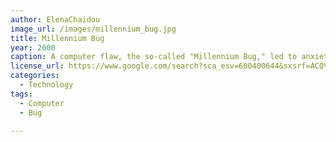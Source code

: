 ```yaml
---
author: ElenaChaidou
image_url: /images/millennium_bug.jpg
title: Millennium Bug
year: 2000
caption: A computer flaw, the so-called "Millennium Bug," led to anxiety and the Y2K (Year 2000) scare.
license_url: https://www.google.com/search?sca_esv=600400644&sxsrf=ACQVn0-7qyYOwH-Cu82gIILXGjnlFUJeHg:1705947267606&q=millennium+bug&tbm=isch&source=lnms&sa=X&ved=2ahUKEwiemZDnzPGDAxWwzwIHHVOCAaUQ0pQJegQIChAB&biw=1536&bih=774&dpr=1.25#imgrc=IqiyAs0WdN8oYM
categories:
  - Technology  
tags:
  - Computer
  - Bug
  
---
```

